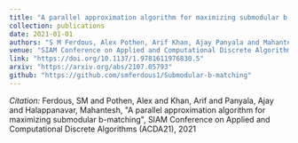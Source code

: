 ```yaml
---
title: "A parallel approximation algorithm for maximizing submodular b-matching"
collection: publications
date: 2021-01-01
authors: "S M Ferdous, Alex Pothen, Arif Khan, Ajay Panyala and Mahantesh Halappanavar"
venue: "SIAM Conference on Applied and Computational Discrete Algorithms (ACDA21)"
link: "https://doi.org/10.1137/1.9781611976830.5"
arxiv: "https://arxiv.org/abs/2107.05793"
github: "https://github.com/smferdous1/Submodular-b-matching"
---
```

*Citation:* Ferdous, SM and Pothen, Alex and Khan, Arif and Panyala, Ajay and Halappanavar, Mahantesh, "A parallel approximation algorithm for maximizing submodular b-matching", SIAM Conference on Applied and Computational Discrete Algorithms (ACDA21), 2021
